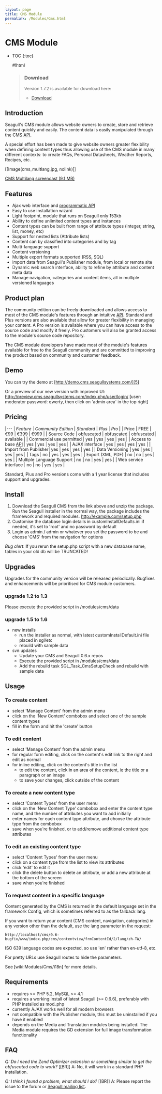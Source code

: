 ```yaml
---
layout: page
title: CMS Module
permalink: /Modules/Cms.html
---
```


<!-- Name: Modules/Cms -->
<!-- Version: 48 -->
<!-- Last-Modified: 2010/11/12 11:29:50 -->
<!-- Author: demian -->
# CMS Module
* TOC
{:toc}

	#!html
	<blockquote class="note">
	<h3>Download</h3>
	<p>Version 1.7.2 is available for download here: 
	<ul>
	 <li><a href="http://dl.dropbox.com/u/370960/Seagull_CMS-1.7.2.zip">Download</a>
	</ul>
	</blockquote>

## Introduction
Seagull's CMS module allows website owners to create, store and retrieve content quickly and easily. The content data is easily manipulated through the CMS [API][1].

A special effort has been made to give website owners greater flexibility when defining content types thus allowing use of the CMS module in many different contexts: to create FAQs, Personal Datasheets, Weather Reports, Recipes, etc.

[[Image(cms\_multlang.jpg, nolink)]]

[CMS Multilang screencast (9.1 MB)][2]

## Features
 * Ajax web interface and [programmatic API][3]
 * Easy to use installation wizard
 * Light footprint, module that runs on Seagull only 153kb
 * Ability to define unlimited content types and instances
 * Content types can be built from range of attribute types (integer, string, list, money, etc)
 * Support for nested lists (Attribute lists)
 * Content can by classified into categories and by tag
 * Multi-language support
 * Content versioning
 * Multiple export formats supported (RSS, SQL)
 * Import data from Seagull's Publisher module, from local or remote site
 * Dynamic web search interface, ability to refine by attribute and content meta data
 * Manage navigation, categories and content items, all in multiple versioned languages
	 
## Product plan
The community edition can be freely downloaded and allows access to most of the CMS module's features through an intuitive [API][4].  Standard and Plus versions are also available that allow for greater flexibility in managing your content.  A Pro version is available where you can have access to the source code and modify it freely.  Pro customers will also be granted access to the module's source code repository.

The CMS module developers have made most of the module's features available for free to the Seagull community and are committed to improving the product based on community and customer feedback.

## Demo
You can try the demo at [http://demo.cms.seagullsystems.com/][5]

Or a preview of our new version with improved UI: http://preview.cms.seagullsystems.com/index.php/user/login/  [user: moderator  password: qwerty, then click on 'admin area' in the top right]

## Pricing
|---
| *Feature* | *Community Edition* | *Standard* | *Plus* | *Pro* |
| Price | FREE | €99 | €399 | €999 |
| Source Code | obfuscated | obfuscated | obfuscated | available |
| Commercial use permitted | yes | yes | yes | yes |
| Access to base [API][6] | yes | yes | yes | yes |
| AJAX interface | yes | yes | yes | yes |
| Import from Publisher| yes | yes | yes | yes |
| Data Versioning | yes | yes | yes | yes |
| Tags | no | yes | yes | yes |
| Export (XML, PDF) | no | no | yes | yes |
| Multiple Language Support | no | no | yes | yes |
| Web service interface | no | no | yes | yes |

Standard, Plus and Pro versions come with a 1 year license that includes support and upgrades.

## Install
 1. Download the Seagull CMS from the link above and unzip the package.  Run the Seagull installer in the normal way, the package includes the framework and required modules.  http://example.com/setup.php
 1. Customise the database login details in  customInstallDefaults.ini if needed, it's set to 'root' and no password by default
 1. Login as admin / admin or whatever you set the password to be and choose 'CMS' from the navigation for options

*Bug alert*: If you rerun the setup.php script with a new database name, tables in your old db will be TRUNCATED!  

## Upgrades
Upgrades for the community version will be released periodically.  Bugfixes and enhancements will be prioritised for CMS module customers.
### upgrade 1.2 to 1.3
Please execute the provided script in <install-dir>/modules/cms/data

### upgrade 1.5 to 1.6
 * new installs
   * run the installer as normal, with latest customInstallDefault.ini file placed in sgl/etc
   * rebuild with sample data
 * svn  updates
   * Update your CMS and Seagull 0.6.x repos
   * Execute the provided script in <install-dir>/modules/cms/data
   * Add the rebuild task SGL\_Task\_CmsSetupCheck and rebuild with sample data

## Usage
### To create content
 * select 'Manage Content' from the admin menu
 * click on the 'New Content' combobox and select one of the sample content types
 * fill in the form and hit the 'create' button

### To edit content
 * select 'Manage Content' from the admin menu
 * for regular form editing, click on the content's edit link to the right and edit as normal
 * for inline editing, click on the content's title in the list
   * to edit the content, click in an area of the content, ie the title or a paragraph or an image
   * to save your changes, click outside of the content

### To create a new content type
 * select 'Content Types' from the user menu
 * click on the 'New Content Type' combobox and enter the content type name, and the number of attributes you want to add initially
 * enter names for each content type attribute, and choose the attribute type from the combobox
 * save when you're finished, or to add/remove additional content type attributes

### To edit an existing content type
 * select 'Content Types' from the user menu
 * click on a content type from the list to view its attributes
 * click 'edit' to edit it
 * click the delete button to delete an attribute, or add a new attribute at the bottom of the screen
 * save when you're finished

### To request content in a specific language
Content generated by the CMS is returned in the default language set in the framework Config, which is sometimes referred to as the fallback lang.

If you want to return your content (CMS content, navigation, categories) in any version other than the default, use the lang parameter in the request:

	http://localhost/cms/0.6-bugfix/www/index.php/cms/contentview/frmContentId/2/lang/zh-TW/

ISO 639 language codes are expected, so use 'en' rather than en-utf-8, etc.

For pretty URLs use Seagull routes to hide the parameters.

See [wiki:Modules/Cms/i18n] for more details.


## Requirements
 * requires \>= PHP 5.2, MySQL \>= 4.1
 * requires a working install of latest Seagull (\>= 0.6.6), preferably with PHP installed as mod\_php
 * currently AJAX works well for all modern browsers
 * not compatible with the Publisher module, this must be uninstalled if you have it enabled  
 * depends on the Media and Translation modules being installed.  The Media module requires the GD extension for full image transformation functionality


## FAQ
*Q: Do I need the Zend Optimizer extension or something similar to get the obfuscated code to work?* [[BR]]
A: No, it will work in a standard PHP installation.

*Q: I think I found a problem, what should I do?* [[BR]]
A: Please report the issue to the forum or [Seagull mailing list][7].

[1]:	/Modules/Cms/Api.html
[2]:	/files/screencasts/Seagull-cms-multilang.mov
[3]:	/Modules/Cms/Api.html
[4]:	/Modules/Cms/Api.html
[5]:	http://demo.cms.seagullsystems.com/
[6]:	/wiki:Modules/Cms/Api/
[7]:	http://groups.google.co.uk/group/seagull_general?hl=en